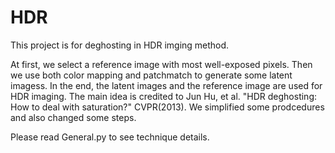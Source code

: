 # HDR
This project is for deghosting in HDR imging method.

At first, we select a reference image with most well-exposed pixels. Then we 
use both color mapping and patchmatch to generate some latent imagess. In the
end, the latent images and the reference image are used for HDR imaging. The
main idea is credited to Jun Hu, et al. "HDR deghosting: How to deal with 
saturation?" CVPR(2013). We simplified some prodcedures and also changed some
steps.

Please read General.py to see technique details.
